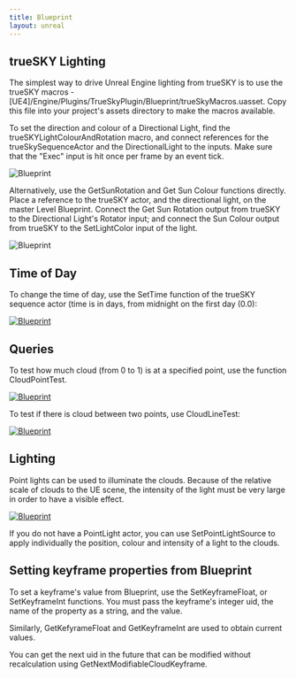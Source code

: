 ```yaml
---
title: Blueprint
layout: unreal
---
```


trueSKY Lighting
--------------

The simplest way to drive Unreal Engine lighting from trueSKY is to use the trueSKY macros - [UE4]/Engine/Plugins/TrueSkyPlugin/Blueprint/trueSkyMacros.uasset. Copy this file into your project's assets directory to make the macros available.

To set the direction and colour of a Directional Light, find the trueSKYLightColourAndRotation macro, and connect references for the trueSkySequenceActor and the DirectionalLight to the inputs. Make sure that the "Exec" input is hit once per frame by an event tick. 

<img src="http://docs.simul.co/unrealengine/images/MacroLightColourRotation.png" alt="Blueprint"/>

Alternatively, use the GetSunRotation and Get Sun Colour functions directly. Place a reference to the trueSKY actor, and the directional light, on the master Level Blueprint. Connect the Get Sun Rotation output from trueSKY to the Directional Light's Rotator input; and connect the Sun Colour output from trueSKY to the SetLightColor input of the light.

<img src="http://docs.simul.co/unrealengine/images/SetLightColourDirection.png" alt="Blueprint"/>

Time of Day
------------

To change the time of day, use the SetTime function of the trueSKY sequence actor (time is in days, from midnight on the first day (0.0):

<a href="SetTime.png"><img src="http://docs.simul.co/unrealengine/images/SetTime.png" alt="Blueprint" /></a>

Queries
-------
To test how much cloud (from 0 to 1) is at a specified point, use the function CloudPointTest.

<a href="CloudPointTest.png"><img src="http://docs.simul.co/unrealengine/images/CloudPointTest.png" alt="Blueprint" /></a>

To test if there is cloud between two points, use CloudLineTest:

<a href="CloudLineTest.png"><img src="http://docs.simul.co/unrealengine/images/CloudLineTest.png" alt="Blueprint" /></a>

Lighting
--------
Point lights can be used to illuminate the clouds. Because of the relative scale of clouds to the UE scene, the intensity of the light must be very large in order to have a visible effect.

<a href="SetPointLight.png"><img src="http://docs.simul.co/unrealengine/images/SetPointLight.png" alt="Blueprint" /></a>

If you do not have a PointLight actor, you can use SetPointLightSource to apply individually the position, colour and intensity of a light to the clouds.

Setting keyframe properties from Blueprint
--------------------------------------------------------------------------------------------------

To set a keyframe's value from Blueprint, use the SetKeyframeFloat, or SetKeyframeInt functions. You must pass the keyframe's integer uid, the name of the property as a string, and the value.

Similarly, GetKefyrameFloat and GetKeyframeInt are used to obtain current values.

You can get the next uid in the future that can be modified without recalculation using GetNextModifiableCloudKeyframe. 
